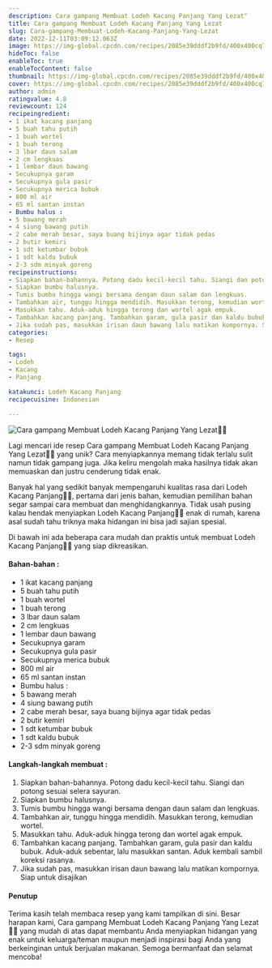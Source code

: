 ```yaml
---
description: Cara gampang Membuat Lodeh Kacang Panjang Yang Lezat"
title: Cara gampang Membuat Lodeh Kacang Panjang Yang Lezat
slug: Cara-gampang-Membuat-Lodeh-Kacang-Panjang-Yang-Lezat
date: 2022-12-11T03:09:12.063Z
image: https://img-global.cpcdn.com/recipes/2085e39dddf2b9fd/400x400cq70/photo.jpg
hideToc: false
enableToc: true
enableTocContent: false
thumbnail: https://img-global.cpcdn.com/recipes/2085e39dddf2b9fd/400x400cq70/photo.jpg
cover: https://img-global.cpcdn.com/recipes/2085e39dddf2b9fd/400x400cq70/photo.jpg
author: admin
ratingvalue: 4.8
reviewcount: 124
recipeingredient:
- 1 ikat kacang panjang
- 5 buah tahu putih
- 1 buah wortel
- 1 buah terong
- 3 lbar daun salam
- 2 cm lengkuas
- 1 lembar daun bawang
- Secukupnya garam
- Secukupnya gula pasir
- Secukupnya merica bubuk
- 800 ml air
- 65 ml santan instan
- Bumbu halus :
- 5 bawang merah
- 4 siung bawang putih
- 2 cabe merah besar, saya buang bijinya agar tidak pedas
- 2 butir kemiri
- 1 sdt ketumbar bubuk
- 1 sdt kaldu bubuk
- 2-3 sdm minyak goreng
recipeinstructions:
- Siapkan bahan-bahannya. Potong dadu kecil-kecil tahu. Siangi dan potong sesuai selera sayuran.
- Siapkan bumbu halusnya.
- Tumis bumbu hingga wangi bersama dengan daun salam dan lengkuas.
- Tambahkan air, tunggu hingga mendidih. Masukkan terong, kemudian wortel.
- Masukkan tahu. Aduk-aduk hingga terong dan wortel agak empuk.
- Tambahkan kacang panjang. Tambahkan garam, gula pasir dan kaldu bubuk. Aduk-aduk sebentar, lalu masukkan santan. Aduk kembali sambil koreksi rasanya.
- Jika sudah pas, masukkan irisan daun bawang lalu matikan kompornya. Siap untuk disajikan
categories:
- Resep

tags:
- Lodeh
- Kacang
- Panjang

katakunci: Lodeh Kacang Panjang
recipecuisine: Indonesian

---
```


![Cara gampang Membuat Lodeh Kacang Panjang Yang Lezat👩‍🍳](https://img-global.cpcdn.com/recipes/2085e39dddf2b9fd/400x400cq70/photo.jpg)

Lagi mencari ide resep Cara gampang Membuat Lodeh Kacang Panjang Yang Lezat👩‍🍳 yang unik? Cara menyiapkannya memang tidak terlalu sulit namun tidak gampang juga. Jika keliru mengolah maka hasilnya tidak akan memuaskan dan justru cenderung tidak enak.

Banyak hal yang sedikit banyak mempengaruhi kualitas rasa dari Lodeh Kacang Panjang👩‍🍳, pertama dari jenis bahan, kemudian pemilihan bahan segar sampai cara membuat dan menghidangkannya. Tidak usah pusing kalau hendak menyiapkan Lodeh Kacang Panjang👩‍🍳 enak di rumah, karena asal sudah tahu triknya maka hidangan ini bisa jadi sajian spesial.

Di bawah ini ada beberapa cara mudah dan praktis untuk membuat Lodeh Kacang Panjang👩‍🍳 yang siap dikreasikan.

<!--inarticleads1-->

#### Bahan-bahan :

- 1 ikat kacang panjang
- 5 buah tahu putih
- 1 buah wortel
- 1 buah terong
- 3 lbar daun salam
- 2 cm lengkuas
- 1 lembar daun bawang
- Secukupnya garam
- Secukupnya gula pasir
- Secukupnya merica bubuk
- 800 ml air
- 65 ml santan instan
- Bumbu halus :
- 5 bawang merah
- 4 siung bawang putih
- 2 cabe merah besar, saya buang bijinya agar tidak pedas
- 2 butir kemiri
- 1 sdt ketumbar bubuk
- 1 sdt kaldu bubuk
- 2-3 sdm minyak goreng

<!--inarticleads2-->

#### Langkah-langkah membuat :

1. Siapkan bahan-bahannya. Potong dadu kecil-kecil tahu. Siangi dan potong sesuai selera sayuran.
1. Siapkan bumbu halusnya.
1. Tumis bumbu hingga wangi bersama dengan daun salam dan lengkuas.
1. Tambahkan air, tunggu hingga mendidih. Masukkan terong, kemudian wortel.
1. Masukkan tahu. Aduk-aduk hingga terong dan wortel agak empuk.
1. Tambahkan kacang panjang. Tambahkan garam, gula pasir dan kaldu bubuk. Aduk-aduk sebentar, lalu masukkan santan. Aduk kembali sambil koreksi rasanya.
1. Jika sudah pas, masukkan irisan daun bawang lalu matikan kompornya. Siap untuk disajikan

#### Penutup

Terima kasih telah membaca resep yang kami tampilkan di sini. Besar harapan kami, Cara gampang Membuat Lodeh Kacang Panjang Yang Lezat👩‍🍳 yang mudah di atas dapat membantu Anda menyiapkan hidangan yang enak untuk keluarga/teman maupun menjadi inspirasi bagi Anda yang berkeinginan untuk berjualan makanan. Semoga bermanfaat dan selamat mencoba!